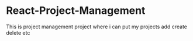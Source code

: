 # React-Project-Management
This is project management project where i can put my projects add create delete etc
